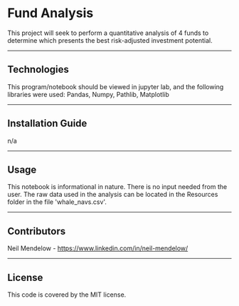 # Fund Analysis
This project will seek to perform a quantitative analysis of 4 funds to determine which presents the best risk-adjusted investment potential.

---

## Technologies

This program/notebook should be viewed in jupyter lab, and the following libraries were used:
Pandas,
Numpy,
Pathlib,
Matplotlib

---

## Installation Guide

n/a

---

## Usage

This notebook is informational in nature. There is no input needed from the user. The raw data used in the analysis can be located in the Resources folder
in the file 'whale_navs.csv'.

---

## Contributors

Neil Mendelow - https://www.linkedin.com/in/neil-mendelow/

---

## License

This code is covered by the MIT license.
